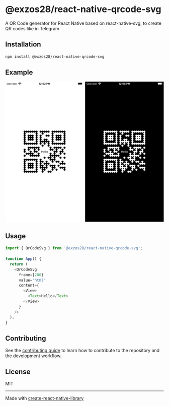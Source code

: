 # @exzos28/react-native-qrcode-svg

A QR Code generator for React Native based on react-native-svg, to create QR codes like in Telegram

## Installation

```sh
npm install @exzos28/react-native-qrcode-svg
```

## Example

<img src="screenshot/light.png" width="250" alt='light theme'>
<img src="screenshot/dark.png" width="250" alt='dark theme'>

## Usage

```js
import { QrCodeSvg } from '@exzos28/react-native-qrcode-svg';

function App() {
  return (
    <QrCodeSvg
      frame={200}
      value="html"
      content={
        <View>
          <Text>Hello</Text>
        </View>
      }
    />
  );
}
```

## Contributing

See the [contributing guide](CONTRIBUTING.md) to learn how to contribute to the repository and the development workflow.

## License

MIT

---

Made with [create-react-native-library](https://github.com/callstack/react-native-builder-bob)
